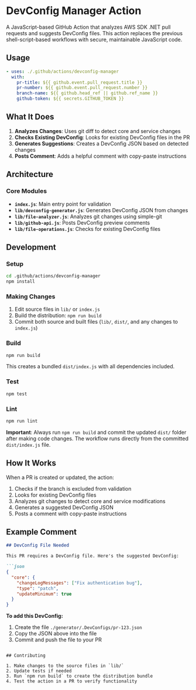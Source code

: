 # DevConfig Manager Action

A JavaScript-based GitHub Action that analyzes AWS SDK .NET pull requests and suggests DevConfig files. This action replaces the previous shell-script-based workflows with secure, maintainable JavaScript code.

## Usage

```yaml
- uses: ./.github/actions/devconfig-manager
  with:
    pr-title: ${{ github.event.pull_request.title }}
    pr-number: ${{ github.event.pull_request.number }}
    branch-name: ${{ github.head_ref || github.ref_name }}
    github-token: ${{ secrets.GITHUB_TOKEN }}
```

## What It Does

1. **Analyzes Changes**: Uses git diff to detect core and service changes
2. **Checks Existing DevConfig**: Looks for existing DevConfig files in the PR
3. **Generates Suggestions**: Creates a DevConfig JSON based on detected changes
4. **Posts Comment**: Adds a helpful comment with copy-paste instructions

## Architecture

### Core Modules

- **`index.js`**: Main entry point for validation
- **`lib/devconfig-generator.js`**: Generates DevConfig JSON from changes
- **`lib/file-analyzer.js`**: Analyzes git changes using simple-git
- **`lib/github-api.js`**: Posts DevConfig preview comments
- **`lib/file-operations.js`**: Checks for existing DevConfig files


## Development

### Setup
```bash
cd .github/actions/devconfig-manager
npm install
```

### Making Changes
1. Edit source files in `lib/` or `index.js`
2. Build the distribution: `npm run build`
3. Commit both source and built files (`lib/`, `dist/`, and any changes to `index.js`)

### Build
```bash
npm run build
```
This creates a bundled `dist/index.js` with all dependencies included.

### Test
```bash
npm test
```

### Lint
```bash
npm run lint
```

**Important**: Always run `npm run build` and commit the updated `dist/` folder after making code changes. The workflow runs directly from the committed `dist/index.js` file.

## How It Works

When a PR is created or updated, the action:

1. Checks if the branch is excluded from validation
2. Looks for existing DevConfig files
3. Analyzes git changes to detect core and service modifications
4. Generates a suggested DevConfig JSON
5. Posts a comment with copy-paste instructions

## Example Comment

```markdown
## DevConfig File Needed

This PR requires a DevConfig file. Here's the suggested DevConfig:

```json
{
  "core": {
    "changeLogMessages": ["Fix authentication bug"],
    "type": "patch",
    "updateMinimum": true
  }
}
```

**To add this DevConfig:**

1. Create the file `./generator/.DevConfigs/pr-123.json`
2. Copy the JSON above into the file
3. Commit and push the file to your PR
```

## Contributing

1. Make changes to the source files in `lib/`
2. Update tests if needed
3. Run `npm run build` to create the distribution bundle
4. Test the action in a PR to verify functionality

